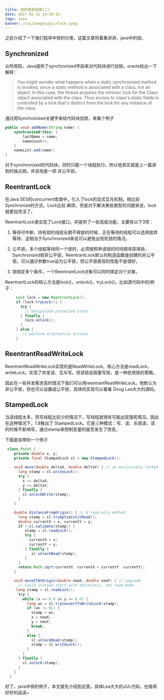 ```yaml
---
title: 锁的使用指南(二)
date: 2017-02-12 14:29:13
tags: Java
banner: /css/images/pic/lock.jpeg
---
```


之前介绍了一下我们程序中锁的分类，这篇文章将着重讲讲，java中的锁。

Synchronized
---

众所周知，Java提供了synchronized字段来对代码块进行加锁。oracle给出一下解释：
> You might wonder what happens when a static synchronized method is invoked, since a static method is associated with a class, not an object. In this case, the thread acquires the intrinsic lock for the Class object associated with the class. Thus access to class's static fields is controlled by a lock that's distinct from the lock for any instance of the class.

<!--more-->

通过用Synchronized关键字来给代码块加锁，来看个例子
```java
public void addName(String name) {
    synchronized(this) {
        lastName = name;
        nameCount++;
    }
    nameList.add(name);
}
```
对于synchronized的代码块，同时只能一个线程执行。所以他其实就是上一篇讲到的独占锁。并且他是一把
非公平锁。

ReentrantLock
---
在Java SE5的concurrent库类中，引入了lock的显式互斥机制。相比较Synchronize的方式，Lock比较
麻烦，但是对于解决某些类型的问题来说，lock就更加灵活了。

ReentrantLock类实现了Lock接口，并提供了一些高级功能，主要有以下3项：

1. 等待可中断，持有锁的线程长期不释放的时候，正在等待的线程可以选择放弃等待，这相当于Synchronized来说可以避免出现死锁的情况。

2. 公平锁，多个线程等待同一个锁时，必须按照申请锁的时间顺序获得锁，Synchronized锁非公平锁，ReentrantLock默认的构造函数是创建的非公平锁，可以通过参数true设为公平锁，但公平锁表现的性能不是很好。

3. 锁绑定多个条件，一个ReentrantLock对象可以同时绑定对个对象。

ReentrantLock的核心方法是lock()，unlock()，tryLock()，比如源代码中的i例子：
```java
     Lock lock = new ReentrantLock();
     if (lock.tryLock()) {
       try {
         // manipulate protected state
       } finally {
         lock.unlock();
       }
     } else {
        // perform alternative actions
     }

```

ReentrantReadWriteLock
---
ReentrantReadWriteLock实现的是ReadWriteLock。核心方法是readLock，writeLock。实现了并发读、互斥写。但读锁会阻塞写锁，是一种悲观锁的策略。

因此在一些并发需求高的情况下我们可以用reentrantReadWriteLock。他默认为非公平锁，但也可以设置成公平锁，具体的实现可以看看
Doug Lea大大的源码。

StampedLock
---
当读线程太多，而写线程比较少的情况下，写线程就很有可能出现饿死情况。因此在这种情况下，1.8推出了
StampedLock。它是三种模式：写、读、乐观读，读的时候不影响写，通过stamp来控制变量的是否发生了改变。

下面是自带的一个例子
```java
 class Point {
    private double x, y;
    private final StampedLock sl = new StampedLock();

    void move(double deltaX, double deltaY) { // an exclusively locked method
      long stamp = sl.writeLock();
      try {
        x += deltaX;
        y += deltaY;
      } finally {
        sl.unlockWrite(stamp);
      }
    }

    double distanceFromOrigin() { // A read-only method
      long stamp = sl.tryOptimisticRead();
      double currentX = x, currentY = y;
      if (!sl.validate(stamp)) {
         stamp = sl.readLock();
         try {
           currentX = x;
           currentY = y;
         } finally {
            sl.unlockRead(stamp);
         }
      }
      return Math.sqrt(currentX  currentX + currentY  currentY);
    }

    void moveIfAtOrigin(double newX, double newY) { // upgrade
      // Could instead start with optimistic, not read mode
     long stamp = sl.readLock();
      try {
        while (x == 0.0 && y == 0.0) {
          long ws = sl.tryConvertToWriteLock(stamp);
          if (ws != 0L) {
            stamp = ws;
            x = newX;
            y = newY;
            break;
          }
          else {
            sl.unlockRead(stamp);
            stamp = sl.writeLock();
          }
        }
      } finally {
        sl.unlock(stamp);
      }
    }
  }
```

好了，java中锁的例子，本文就先介绍到这里。具体Lea大大的JUL代码，也值得好好的品读~
